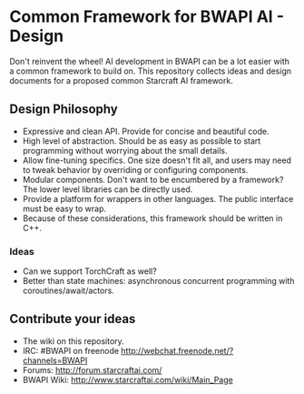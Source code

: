 # Common Framework for BWAPI AI - Design

Don't reinvent the wheel! AI development in BWAPI can be a lot easier with a common framework to build on. This repository collects ideas and design documents for a proposed common Starcraft AI framework.

## Design Philosophy
- Expressive and clean API. Provide for concise and beautiful code.
- High level of abstraction. Should be as easy as possible to start programming without worrying about the small details.
- Allow fine-tuning specifics. One size doesn't fit all, and users may need to tweak behavior by overriding or configuring components.
- Modular components. Don't want to be encumbered by a framework? The lower level libraries can be directly used.
- Provide a platform for wrappers in other languages. The public interface must be easy to wrap.
- Because of these considerations, this framework should be written in C++.

### Ideas
- Can we support TorchCraft as well?
- Better than state machines: asynchronous concurrent programming with coroutines/await/actors.

## Contribute your ideas
- The wiki on this repository.
- IRC: #BWAPI on freenode http://webchat.freenode.net/?channels=BWAPI
- Forums: http://forum.starcraftai.com/
- BWAPI Wiki: http://www.starcraftai.com/wiki/Main_Page
